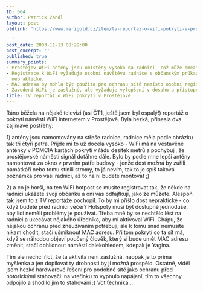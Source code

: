 ```yaml
---
ID: 664
author: Patrick Zandl
layout: post
oldlink: 'https://www.marigold.cz/item/tv-reportaz-o-wifi-pokryti-v-prostejove

  '
post_date: 2003-11-13 08:29:00
post_excerpt: ''
published: true
summary_points:
- Prostějov WiFi antény jsou umístěny vysoko na radnici, což může omezit dosah signálu.
- Registrace k WiFi vyžaduje osobní návštěvu radnice s občanským průkazem, což je
  nepraktické.
- MAC adresa by mohla být použita pro ochranu sítě namísto osobní registrace.
- Zavedení WiFi je záslužné, ale vyžaduje vylepšení v dosahu a přístupnosti.
title: TV reportáž o WiFi pokrytí v Prostějově
---
```


<p>
Ráno běžela na nějaké televizi (asi ČT1, ještě jsem byl ospalý!) reportáž o pokrytí náměstí WiFi internetem v Prostějově. Byla hezká, přinesla dva zajímavé postřehy:</p>

<p>
1) antény jsou namontovány na střeše radnice, radnice měla podle obrázku tak tři čtyři patra. Přijde mi to už docela vysoko - WiFi&#160;má na vestavěné anténky v PCMCIA kartách&#160;pokrytí v řádu desítek metrů a pochybuji, že prostějovské náměstí signál dotáhne dále. Bylo by podle mne lepší antény namontovat za okno v prvním patře budovy - jenže dost možná by zuřili památkáři nebo tomu stínili stromy, to já nevím, tak to je spíš taková poznámka pro vaši radnici, až to na ni budete montovat ;)</p>

<p>
2) a co je horší, na ten WiFi hotpost se musíte registrovat tak, že někde na radnici ukážete svoji občanku a oni vás odfajfkují, jako že můžete. Alespoň tak jsem to z TV reportáže pochopil. To by mi přišlo dost nepraktické - co když budete před radnicí večer? Hotspoty musí být dostupné jednoduše, aby lidi neměli problémy je používat. Třeba mně by se nechtělo lést na radnici a ukecávat nějakého úředníka, aby mi aktivoval WiFi. Chápu, že nějakou ochranu před zneužíváním potřebují, ale k tomu snad nemusíte nikam chodit, stačí ušmiknout MAC adresu. Při tom pokrytí co ta síť má, když se náhodou objeví poučený člověk, který si bude umět MAC adresu změnit, stačí obhlídnout náměstí dalekohledem, kdepak je Yagina. </p>

<p>
Tím ale nechci říct, že ta aktivita není záslužná, naopak je to prima myšlenka a jen dopilovat ty drobnosti by jí možná prospělo. Ostatně, viděl jsem hezké hardwarové řešení pro podobné sítě jako ochranu před notorickými stahovači: na vteřinku to vypnulo napájení, tím to všechny odpojilo a shodilo jim to stahování :) Vot ťéchnika...</p>
